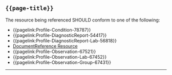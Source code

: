 ## <code>{{page-title}}</code>

The resource being referenced SHOULD conform to one of the following:
- {{pagelink:Profile-Condition-78787}}
- {{pagelink:Profile-DiagnosticReport-54417}}
- {{pagelink:Profile-DiagnosticReport-Lab-56818}}
- <a href="https://hl7.org/fhir/R4/DocumentReference.html">DocumentReference Resource</a>
- {{pagelink:Profile-Observation-67521}}
- {{pagelink:Profile-Observation-Lab-67452}}
- {{pagelink:Profile-Observation-Group-67431}}

---
